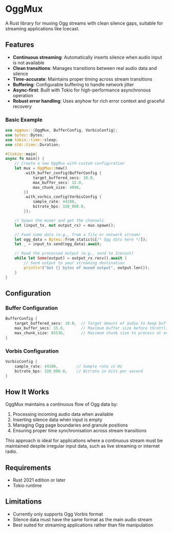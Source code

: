 # OggMux

A Rust library for muxing Ogg streams with clean silence gaps, suitable for streaming applications like Icecast.

## Features

- **Continuous streaming**: Automatically inserts silence when audio input is not available
- **Clean transitions**: Manages transitions between real audio data and silence
- **Time-accurate**: Maintains proper timing across stream transitions
- **Buffering**: Configurable buffering to handle network jitter
- **Async-first**: Built with Tokio for high-performance asynchronous operation
- **Robust error handling**: Uses anyhow for rich error context and graceful recovery

### Basic Example

```rust
use oggmux::{OggMux, BufferConfig, VorbisConfig};
use bytes::Bytes;
use tokio::time::sleep;
use std::time::Duration;

#[tokio::main]
async fn main() {
    // Create a new OggMux with custom configuration
    let mux = OggMux::new()
        .with_buffer_config(BufferConfig {
            target_buffered_secs: 10.0,
            max_buffer_secs: 15.0,
            max_chunk_size: 4096,
        })
        .with_vorbis_config(VorbisConfig {
            sample_rate: 44100,
            bitrate_bps: 320_000.0,
        });

    // Spawn the muxer and get the channels
    let (input_tx, mut output_rx) = mux.spawn();

    // Feed some data (e.g., from a file or network stream)
    let ogg_data = Bytes::from_static(&[/* Ogg data here */]);
    let _ = input_tx.send(ogg_data).await;

    // Read the processed output (e.g., send to Icecast)
    while let Some(output) = output_rx.recv().await {
        // Send output to your streaming destination
        println!("Got {} bytes of muxed output", output.len());
    }
}
```

## Configuration

### Buffer Configuration

```rust
BufferConfig {
    target_buffered_secs: 10.0,  // Target amount of audio to keep buffered
    max_buffer_secs: 15.0,       // Maximum buffer size before throttling
    max_chunk_size: 65536,       // Maximum chunk size to process at once
}
```

### Vorbis Configuration

```rust
VorbisConfig {
    sample_rate: 44100,        // Sample rate in Hz
    bitrate_bps: 320_000.0,    // Bitrate in bits per second
}
```

## How It Works

OggMux maintains a continuous flow of Ogg data by:

1. Processing incoming audio data when available
2. Inserting silence data when input is empty
3. Managing Ogg page boundaries and granule positions
4. Ensuring proper time synchronisation across stream transitions

This approach is ideal for applications where a continuous stream must be maintained despite irregular input data, such as live streaming or internet radio.

## Requirements

- Rust 2021 edition or later
- Tokio runtime

## Limitations

- Currently only supports Ogg Vorbis format
- Silence data must have the same format as the main audio stream
- Best suited for streaming applications rather than file manipulation

